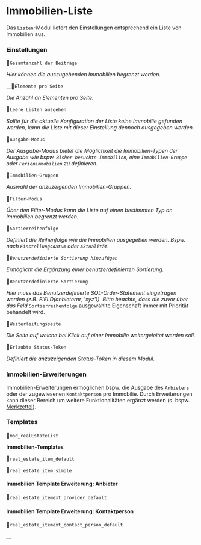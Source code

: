 # Immobilien-Liste

Das `Listen`-Modul liefert den Einstellungen entsprechend ein Liste von Immobilien aus.

### Einstellungen

🔹`Gesamtanzahl der Beiträge`

_Hier können die auszugebenden Immobilien begrenzt werden._

\_\_🔹`Elemente pro Seite`

_Die Anzahl an Elementen pro Seite._

🔹`Leere Listen ausgeben`

_Sollte für die aktuelle Konfiguration der Liste keine Immobilie gefunden werden, kann die Liste mit dieser Einstellung dennoch ausgegeben werden._

🔹`Ausgabe-Modus`

_Der Ausgabe-Modus bietet die Möglichkeit die Immobilien-Typen der Ausgabe wie bspw. `Bisher besuchte Immobilien`, eine `Immobilien-Gruppe` oder `Ferienimmobilien` zu definieren._

🔹`Immobilien-Gruppen`

_Auswahl der anzuzeigenden Immobilien-Gruppen._

🔹`Filter-Modus`

_Über den Filter-Modus kann die Liste auf einen bestimmten Typ an Immobilien begrenzt werden._

🔹`Sortierreihenfolge`

_Definiert die Reihenfolge wie die Immobilien ausgegeben werden. Bspw. nach `Einstellungsdatum` oder `Aktualität`._

🔹_`Benutzerdefinierte Sortierung hinzufügen`_

_Ermöglicht die Ergänzung einer benutzerdefinierten Sortierung._

🔹`Benutzerdefinierte Sortierung`

_Hier muss das Benutzerdefinierte SQL-Order-Statement eingetragen werden \(z.B. FIELD\(anbieternr, 'xyz'\)\). Bitte beachte, dass die zuvor über das Feld_ `Sortierreihenfolge` ausgewählte Eigenschaft immer mit Priorität behandelt wird.

🔹`Weiterleitungsseite`

_Die Seite auf welche bei Klick auf einer Immobilie weitergeleitet werden soll._

🔹`Erlaubte Status-Token`

_Definiert die anzuzeigenden Status-Token in diesem Modul._

### Immobilien-Erweiterungen

Immobilien-Erweiterungen ermöglichen bspw. die Ausgabe des `Anbieters` oder der zugewiesenen `Kontaktperson` pro Immobilie. Durch Erweiterungen kann dieser Bereich um weitere Funktionalitäten ergänzt werden \(s. bspw. [Merkzettel](../../../erweiterungen/erweiterungen/merkzettel.md)\).

### Templates

🔸`mod_realEstateList`

**Immobilien-Templates**

🔸`real_estate_item_default`

🔸`real_estate_item_simple`

#### Immobilien Template Erweiterung: Anbieter

🔸`real_estate_itemext_provider_default`

#### Immobilien Template Erweiterung: Kontaktperson

🔸`real_estate_itemext_contact_person_default`

\_\_

